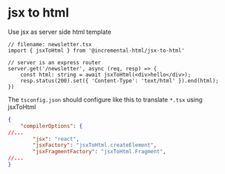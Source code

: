 # jsx to html

Use jsx as server side html template

```tsx
// filename: newsletter.tsx
import { jsxToHtml } from '@incremental-html/jsx-to-html'

// server is an express router
server.get('/newsletter', async (req, resp) => {
    const html: string = await jsxToHtml(<div>hello</div>);
    resp.status(200).set({ 'Content-Type': 'text/html' }).end(html);
})
```

The `tsconfig.json` should configure like this to translate `*.tsx` using jsxToHtml

```json
{
    "compilerOptions": {
//...
        "jsx": "react",
        "jsxFactory": "jsxToHtml.createElement",
        "jsxFragmentFactory": "jsxToHtml.Fragment",
//...
}
```